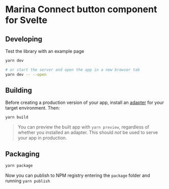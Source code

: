 # Marina Connect button component for Svelte

## Developing

Test the library with an example page 

```bash
yarn dev

# or start the server and open the app in a new browser tab
yarn dev -- --open
```

## Building

Before creating a production version of your app, install an [adapter](https://kit.svelte.dev/docs#adapters) for your target environment. Then:

```bash
yarn build
```

> You can preview the built app with `yarn preview`, regardless of whether you installed an adapter. This should _not_ be used to serve your app in production.

## Packaging

```bash
yarn package
```

Now you can publish to NPM registry entering the `package` folder and running `yarn publish`